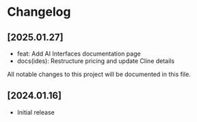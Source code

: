 # Changelog

## [2025.01.27]

- feat: Add AI Interfaces documentation page
- docs(ides): Restructure pricing and update Cline details

All notable changes to this project will be documented in this file.

## [2024.01.16]
- Initial release 